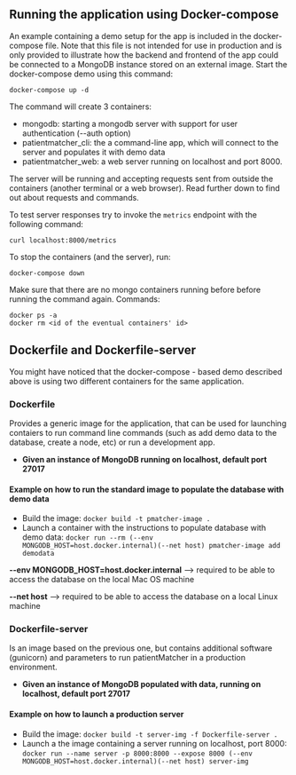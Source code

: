 ## Running the application using Docker-compose
An example containing a demo setup for the app is included in the docker-compose file. Note that this file is not intended for use in production and is only provided to illustrate how the backend and frontend of the app could be connected to a MongoDB instance stored on an external image. Start the docker-compose demo using this command:

```
docker-compose up -d
```
The command will create 3 containers:
- mongodb: starting a mongodb server with support for user authentication (--auth option)
- patientmatcher_cli: the a command-line app, which will connect to the server and populates it with demo data
- patientmatcher_web: a web server running on localhost and port 8000.

The server will be running and accepting requests sent from outside the containers (another terminal or a web browser). Read further down to find out about requests and commands.

To test server responses try to invoke the `metrics` endpoint with the following command:
```
curl localhost:8000/metrics
```

To stop the containers (and the server), run:
```
docker-compose down
```
Make sure that there are no mongo containers running before before running the command again.
Commands:
```
docker ps -a
docker rm <id of the eventual containers' id>
```
<a name="dockerfiles"></a>
## Dockerfile and Dockerfile-server

You might have noticed that the docker-compose - based demo described above is using two different containers for the same application.

### Dockerfile
Provides a generic image for the application, that can be used for launching contaiers to run command line commands (such as add demo data to the database, create a node, etc) or run a development app.

- **Given an instance of MongoDB running on localhost, default port 27017**

#### Example on how to run the standard image to populate the database with demo data

* Build the image: `docker build -t pmatcher-image .`
* Launch a container with the instructions to populate database with demo data: `docker run --rm (--env MONGODB_HOST=host.docker.internal)(--net host) pmatcher-image add demodata`

**--env MONGODB_HOST=host.docker.internal** --> required to be able to access the database on the local Mac OS machine

**--net host** --> required to be able to access the database on a local Linux machine


### Dockerfile-server
Is an image based on the previous one, but contains additional software (gunicorn) and parameters to run patientMatcher in a production environment.

- **Given an instance of MongoDB populated with data, running on localhost, default port 27017**

#### Example on how to launch a production server

* Build the image: `docker build -t server-img -f Dockerfile-server .`
* Launch a the image containing a server running on localhost, port 8000:
```docker run --name server -p 8000:8000 --expose 8000 (--env MONGODB_HOST=host.docker.internal)(--net host) server-img```
